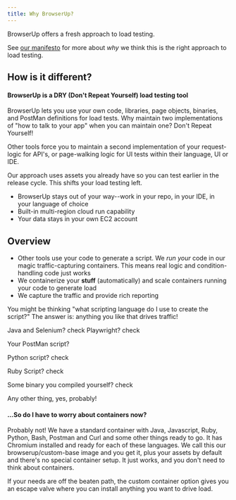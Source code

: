 ```yaml
---
title: Why BrowserUp?
---
```


BrowserUp offers a fresh approach to load testing.

See [our manifesto](manifesto.md) for more about _why_ we think this is the right approach to load testing.

## How is it different?

#### BrowserUp is a DRY (Don't Repeat Yourself) load testing tool

BrowserUp lets you use your own code, libraries, page objects, binaries, and PostMan definitions for load tests.
Why maintain two implementations of "how to talk to your app" when you can maintain one?
Don't Repeat Yourself!

Other tools force you to maintain a second implementation of your request-logic for API's, or page-walking logic for
UI tests within their language, UI or IDE.

Our approach uses assets you already have so you can test earlier in the release cycle. This shifts
your load testing left.

* BrowserUp stays out of your way--work in your repo, in your IDE, in your language of choice
* Built-in multi-region cloud run capability
* Your data stays in your own EC2 account

## Overview

* Other tools use your code to generate a script. We *run* _your_ code in our magic traffic-capturing containers. This means
real logic and condition-handling code just works
* We containerize your __stuff__ (automatically) and scale containers running your code to generate load
* We capture the traffic and provide rich reporting

You might be thinking "what scripting language do I use to create the script?"
The answer is:  anything you like that drives traffic!

Java and Selenium? check
Playwright? check

Your PostMan script?

Python script? check

Ruby Script? check

Some binary you compiled yourself? check

Any other thing, yes, probably!

#### ...So do I have to worry about containers now?

Probably not! We have a standard container with Java, Javascript, Ruby, Python, Bash, Postman
and Curl and some other things ready to go. It has Chromium installed and ready for each of these languages. We call
this our browserup/custom-base image and you get it, plus your assets by default
and there's no special container setup. It just works, and you don't need to
think about containers.

If your needs are off the beaten path, the custom container option gives you an escape valve
where you can install anything you want to drive load.
